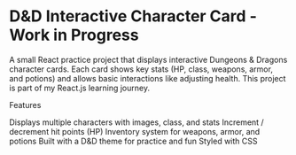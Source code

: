 # D&D Interactive Character Card - Work in Progress

A small React practice project that displays interactive Dungeons & Dragons character cards. 
Each card shows key stats (HP, class, weapons, armor, and potions) and allows basic interactions like adjusting health. 
This project is part of my React.js learning journey.

Features

Displays multiple characters with images, class, and stats
Increment / decrement hit points (HP)
Inventory system for weapons, armor, and potions
Built with a D&D theme for practice and fun
Styled with CSS

